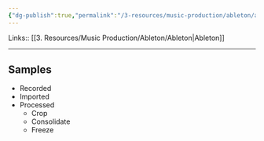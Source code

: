 ```yaml
---
{"dg-publish":true,"permalink":"/3-resources/music-production/ableton/ableton-progetto-corrente-cartella/"}
---
```


Links:: [[3. Resources/Music Production/Ableton/Ableton\|Ableton]]

---
## Samples

- Recorded
- Imported
- Processed
	- Crop
	- Consolidate
	- Freeze



